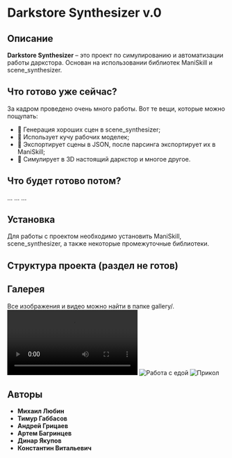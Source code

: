 # Darkstore Synthesizer v.0

## Описание  
**Darkstore Synthesizer** – это проект по симулированию и автоматизации работы даркстора. Основан на использовании библиотек ManiSkill и scene_synthesizer.

## Что готово уже сейчас?
За кадром проведено очень много работы. Вот те вещи, которые можно пощупать:
- 🔹 Генерация хороших сцен в scene_synthesizer;
- 🔹 Использует кучу рабочих моделек;
- 🔹 Экспортирует сцены в JSON, после парсинга экспортирует их в ManiSkill;
- 🔹 Симулирует в 3D настоящий даркстор и многое другое.

## Что будет готово потом?
...
...
...

## Установка  
Для работы с проектом необходимо установить ManiSkill, scene_synthesizer, а также некоторые промежуточные библиотеки.

## Структура проекта  (раздел не готов)
<!-- ```
darkstore_synthesizer/
│── models/          # Модели для синтеза данных
│── scripts/         # Скрипты для генерации данных
│── sandbox/         # Черновые эксперименты и тесты
│── check.py         # Валидация данных
│── gen.py           # Генерация данных
│── README.md        # Описание проекта
``` -->

## Галерея
Все изображения и видео можно найти в папке gallery/.
![Визуализация даркстора](gallery/FoodShelf.mp4)
![Работа с едой](gallery/ModelsOfFood.jpg)
![Прикол](gallery/MillionPolygons.jpg)

## Авторы  
- **Михаил Любин**
- **Тимур Габбасов**  
- **Андрей Грицаев**
- **Артем Багринцев**
- **Динар Якупов**
- **Константин Витальевич**